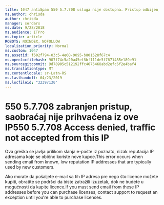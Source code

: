 ```yaml
---
title: 1047 antiSpam 550 5.7.708 usluga nije dostupna. Pristup odbijen, saobraćaj nije prihvaćena iz ove IP
ms.author: chrisda
author: chrisda
manager: serdars
ms.date: 9/28/2018
ms.audience: ITPro
ms.topic: article
ROBOTS: NOINDEX, NOFOLLOW
localization_priority: Normal
ms.custom: 1047
ms.assetid: f502f794-03c5-4e08-9095-b801528f67c4
ms.openlocfilehash: 907f74c5a20a45ef8bf111de5f7671485e189e91
ms.sourcegitcommit: 9d78905c512192ffc4675468abd2efc5f2e4baf4
ms.translationtype: MT
ms.contentlocale: sr-Latn-RS
ms.lasthandoff: 04/23/2019
ms.locfileid: "32397130"
---
```

# <a name="550-57708-access-denied-traffic-not-accepted-from-this-ip"></a><span data-ttu-id="a3cc4-103">550 5.7.708 zabranjen pristup, saobraćaj nije prihvaćena iz ove IP</span><span class="sxs-lookup"><span data-stu-id="a3cc4-103">550 5.7.708 Access denied, traffic not accepted from this IP</span></span>

<span data-ttu-id="a3cc4-104">Ova greška se javlja prilikom slanja e-pošte iz poznato, nizak reputacija IP adresama koje se obično koriste nove kupce.</span><span class="sxs-lookup"><span data-stu-id="a3cc4-104">This error occurs when sending email from known, low reputation IP addresses that are typically used by new customers.</span></span>

<span data-ttu-id="a3cc4-105">Ako morate da pošaljete e-mail sa tih IP adresa pre nego što licence možete kupiti, obratite se podršci da biste zatražili izuzetak, dok ne budete u mogućnosti da kupite licence.</span><span class="sxs-lookup"><span data-stu-id="a3cc4-105">If you must send email from these IP addresses before you can purchase licenses, contact support to request an exception until you're able to purchase licenses.</span></span>
